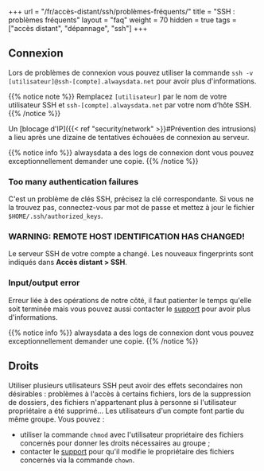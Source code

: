 +++
url = "/fr/accès-distant/ssh/problèmes-fréquents/"
title = "SSH : problèmes fréquents"
layout = "faq"
weight = 70
hidden = true
tags = ["accès distant", "dépannage", "ssh"]
+++

## Connexion
Lors de problèmes de connexion vous pouvez utiliser la commande `ssh -v [utilisateur]@ssh-[compte].alwaysdata.net` pour avoir plus d'informations.

{{% notice note %}}
Remplacez `[utilisateur]` par le nom de votre utilisateur SSH et `ssh-[compte].alwaysdata.net` par votre nom d’hôte SSH.
{{% /notice %}}

Un [blocage d'IP]({{< ref "security/network" >}}#Prévention des intrusions) a lieu après une dizaine de tentatives échouées de connexion au serveur.

{{% notice info %}}
alwaysdata a des logs de connexion dont vous pouvez exceptionnellement demander une copie.
{{% /notice %}}

### Too many authentication failures
C'est un problème de clés SSH, précisez la clé correspondante. Si vous ne la trouvez pas, connectez-vous par mot de passe et mettez à jour le fichier `$HOME/.ssh/authorized_keys`.

### WARNING: REMOTE HOST IDENTIFICATION HAS CHANGED!
Le serveur SSH de votre compte a changé. Les nouveaux fingerprints sont indiqués dans **Accès distant > SSH**.

### Input/output error
Erreur liée à des opérations de notre côté, il faut patienter le temps qu'elle soit terminée mais vous pouvez aussi contacter le [support](https://admin.alwaysdata.com/support/add/) pour avoir plus d'informations. 

{{% notice info %}}
alwaysdata a des logs de connexion dont vous pouvez exceptionnellement demander une copie.
{{% /notice %}}

## Droits
Utiliser plusieurs utilisateurs SSH peut avoir des effets secondaires non désirables : problèmes à l'accès à certains fichiers, lors de la suppression de dossiers, des fichiers n'appartenant plus à personne si l'utilisateur propriétaire a été supprimé... Les utilisateurs d'un compte font partie du même groupe. Vous pouvez :

- utiliser la commande `chmod` avec l'utilisateur propriétaire des fichiers concernés pour donner les droits nécessaires au groupe ;
- contacter le [support](https://admin.alwaysdata.com/support/add/) pour qu'il modifie le propriétaire des fichiers concernés via la commande `chown`.
